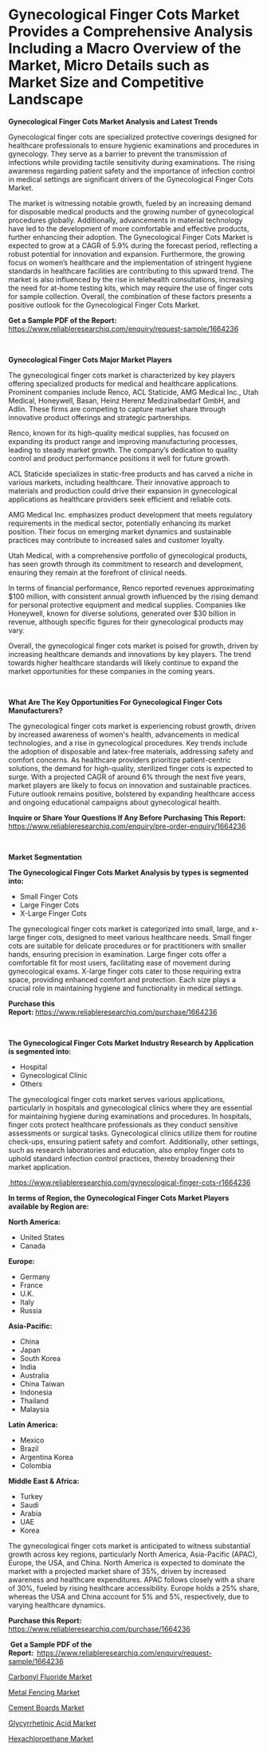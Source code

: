 <p><h1>Gynecological Finger Cots Market Provides a Comprehensive Analysis Including a Macro Overview of the Market, Micro Details such as Market Size and Competitive Landscape</h1></p><p><strong>Gynecological Finger Cots Market Analysis and Latest Trends</strong></p>
<p><p>Gynecological finger cots are specialized protective coverings designed for healthcare professionals to ensure hygienic examinations and procedures in gynecology. They serve as a barrier to prevent the transmission of infections while providing tactile sensitivity during examinations. The rising awareness regarding patient safety and the importance of infection control in medical settings are significant drivers of the Gynecological Finger Cots Market.</p><p>The market is witnessing notable growth, fueled by an increasing demand for disposable medical products and the growing number of gynecological procedures globally. Additionally, advancements in material technology have led to the development of more comfortable and effective products, further enhancing their adoption. The Gynecological Finger Cots Market is expected to grow at a CAGR of 5.9% during the forecast period, reflecting a robust potential for innovation and expansion. Furthermore, the growing focus on women’s healthcare and the implementation of stringent hygiene standards in healthcare facilities are contributing to this upward trend. The market is also influenced by the rise in telehealth consultations, increasing the need for at-home testing kits, which may require the use of finger cots for sample collection. Overall, the combination of these factors presents a positive outlook for the Gynecological Finger Cots Market.</p></p>
<p><strong>Get a Sample PDF of the Report:&nbsp;</strong> <a href="https://www.reliableresearchiq.com/enquiry/request-sample/1664236?utm_campaign=1144&utm_medium=2&utm_source=Github&utm_content=ia&utm_term=09122024&utm_id=gynecological-finger-cots">https://www.reliableresearchiq.com/enquiry/request-sample/1664236</a></p>
<p>&nbsp;</p>
<p><strong>Gynecological Finger Cots Major Market Players</strong></p>
<p><p>The gynecological finger cots market is characterized by key players offering specialized products for medical and healthcare applications. Prominent companies include Renco, ACL Staticide, AMG Medical Inc., Utah Medical, Honeywell, Basan, Heinz Herenz Medizinalbedarf GmbH, and Adlin. These firms are competing to capture market share through innovative product offerings and strategic partnerships.</p><p>Renco, known for its high-quality medical supplies, has focused on expanding its product range and improving manufacturing processes, leading to steady market growth. The company’s dedication to quality control and product performance positions it well for future growth.</p><p>ACL Staticide specializes in static-free products and has carved a niche in various markets, including healthcare. Their innovative approach to materials and production could drive their expansion in gynecological applications as healthcare providers seek efficient and reliable cots.</p><p>AMG Medical Inc. emphasizes product development that meets regulatory requirements in the medical sector, potentially enhancing its market position. Their focus on emerging market dynamics and sustainable practices may contribute to increased sales and customer loyalty.</p><p>Utah Medical, with a comprehensive portfolio of gynecological products, has seen growth through its commitment to research and development, ensuring they remain at the forefront of clinical needs.</p><p>In terms of financial performance, Renco reported revenues approximating $100 million, with consistent annual growth influenced by the rising demand for personal protective equipment and medical supplies. Companies like Honeywell, known for diverse solutions, generated over $30 billion in revenue, although specific figures for their gynecological products may vary.</p><p>Overall, the gynecological finger cots market is poised for growth, driven by increasing healthcare demands and innovations by key players. The trend towards higher healthcare standards will likely continue to expand the market opportunities for these companies in the coming years.</p></p>
<p>&nbsp;</p>
<p><strong>What Are The Key Opportunities For Gynecological Finger Cots Manufacturers?</strong></p>
<p><p>The gynecological finger cots market is experiencing robust growth, driven by increased awareness of women's health, advancements in medical technologies, and a rise in gynecological procedures. Key trends include the adoption of disposable and latex-free materials, addressing safety and comfort concerns. As healthcare providers prioritize patient-centric solutions, the demand for high-quality, sterilized finger cots is expected to surge. With a projected CAGR of around 6% through the next five years, market players are likely to focus on innovation and sustainable practices. Future outlook remains positive, bolstered by expanding healthcare access and ongoing educational campaigns about gynecological health.</p></p>
<p><strong>Inquire or Share Your Questions If Any Before Purchasing This Report:</strong> <a href="https://www.reliableresearchiq.com/enquiry/pre-order-enquiry/1664236?utm_campaign=1144&utm_medium=2&utm_source=Github&utm_content=ia&utm_term=09122024&utm_id=gynecological-finger-cots">https://www.reliableresearchiq.com/enquiry/pre-order-enquiry/1664236</a></p>
<p>&nbsp;</p>
<p><strong>Market Segmentation</strong></p>
<p><strong>The Gynecological Finger Cots Market Analysis by types is segmented into:</strong></p>
<p><ul><li>Small Finger Cots</li><li>Large Finger Cots</li><li>X-Large Finger Cots</li></ul></p>
<p><p>The gynecological finger cots market is categorized into small, large, and x-large finger cots, designed to meet various healthcare needs. Small finger cots are suitable for delicate procedures or for practitioners with smaller hands, ensuring precision in examination. Large finger cots offer a comfortable fit for most users, facilitating ease of movement during gynecological exams. X-large finger cots cater to those requiring extra space, providing enhanced comfort and protection. Each size plays a crucial role in maintaining hygiene and functionality in medical settings.</p></p>
<p><strong>Purchase this Report:&nbsp;</strong><a href="https://www.reliableresearchiq.com/purchase/1664236?utm_campaign=1144&utm_medium=2&utm_source=Github&utm_content=ia&utm_term=09122024&utm_id=gynecological-finger-cots">https://www.reliableresearchiq.com/purchase/1664236</a></p>
<p>&nbsp;</p>
<p><strong>The Gynecological Finger Cots Market Industry Research by Application is segmented into:</strong></p>
<p><ul><li>Hospital</li><li>Gynecological Clinic</li><li>Others</li></ul></p>
<p><p>The gynecological finger cots market serves various applications, particularly in hospitals and gynecological clinics where they are essential for maintaining hygiene during examinations and procedures. In hospitals, finger cots protect healthcare professionals as they conduct sensitive assessments or surgical tasks. Gynecological clinics utilize them for routine check-ups, ensuring patient safety and comfort. Additionally, other settings, such as research laboratories and education, also employ finger cots to uphold standard infection control practices, thereby broadening their market application.</p></p>
<p><a href="https://www.reliableresearchiq.com/gynecological-finger-cots-r1664236?utm_campaign=1144&utm_medium=2&utm_source=Github&utm_content=ia&utm_term=09122024&utm_id=gynecological-finger-cots">&nbsp;https://www.reliableresearchiq.com/gynecological-finger-cots-r1664236</a></p>
<p><strong>In terms of Region, the Gynecological Finger Cots Market Players available by Region are:</strong></p>
<p>
    <p> <strong> North America: </strong>
        <ul>
            <li>United States</li>
            <li>Canada</li>
        </ul>
        </p> 
    <p> <strong> Europe: </strong>
        <ul>
            <li>Germany</li>
            <li>France</li>
            <li>U.K.</li>
            <li>Italy</li>
            <li>Russia</li>
        </ul>
        </p> 
    <p> <strong> Asia-Pacific: </strong>
        <ul>
            <li>China</li>
            <li>Japan</li>
            <li>South Korea</li>
            <li>India</li>
            <li>Australia</li>
            <li>China Taiwan</li>
            <li>Indonesia</li>
            <li>Thailand</li>
            <li>Malaysia</li>
        </ul>
        </p> 
    <p> <strong> Latin America: </strong>
        <ul>
            <li>Mexico</li>
            <li>Brazil</li>
            <li>Argentina Korea</li>
            <li>Colombia</li>
        </ul>
        </p> 
    <p> <strong> Middle East & Africa: </strong>
        <ul>
            <li>Turkey</li>
            <li>Saudi</li>
            <li>Arabia</li>
            <li>UAE</li>
            <li>Korea</li>
        </ul>
    </p>
    </p>
<p><p>The gynecological finger cots market is anticipated to witness substantial growth across key regions, particularly North America, Asia-Pacific (APAC), Europe, the USA, and China. North America is expected to dominate the market with a projected market share of 35%, driven by increased awareness and healthcare expenditures. APAC follows closely with a share of 30%, fueled by rising healthcare accessibility. Europe holds a 25% share, whereas the USA and China account for 5% and 5%, respectively, due to varying healthcare dynamics.</p></p>
<p><strong>Purchase this Report: </strong><a href="https://www.reliableresearchiq.com/purchase/1664236?utm_campaign=1144&utm_medium=2&utm_source=Github&utm_content=ia&utm_term=09122024&utm_id=gynecological-finger-cots">https://www.reliableresearchiq.com/purchase/1664236</a></p>
<p>&nbsp;<strong>Get a Sample PDF of the Report:&nbsp;&nbsp;</strong><a href="https://www.reliableresearchiq.com/enquiry/request-sample/1664236?utm_campaign=1144&utm_medium=2&utm_source=Github&utm_content=ia&utm_term=09122024&utm_id=gynecological-finger-cots">https://www.reliableresearchiq.com/enquiry/request-sample/1664236</a></p>
<p><strong></strong></p>
<p><p><a href="https://www.linkedin.com/pulse/carbonyl-fluoride-market-trends-2024-2031-detailed-119-cagr-lu5hf?utm_campaign=1144&utm_medium=2&utm_source=Github&utm_content=ia&utm_term=09122024&utm_id=gynecological-finger-cots">Carbonyl Fluoride Market</a></p><p><a href="https://www.linkedin.com/pulse/in-depth-study-metal-fencing-market-size-dynamics-growth-projections-kzdnf?utm_campaign=1144&utm_medium=2&utm_source=Github&utm_content=ia&utm_term=09122024&utm_id=gynecological-finger-cots">Metal Fencing Market</a></p><p><a href="https://www.linkedin.com/pulse/comprehensive-market-analysis-cement-boards-trends-share-size-6qf4f?utm_campaign=1144&utm_medium=2&utm_source=Github&utm_content=ia&utm_term=09122024&utm_id=gynecological-finger-cots">Cement Boards Market</a></p><p><a href="https://www.linkedin.com/pulse/complete-analysis-glycyrrhetinic-acid-markets-size-gc9lf?utm_campaign=1144&utm_medium=2&utm_source=Github&utm_content=ia&utm_term=09122024&utm_id=gynecological-finger-cots">Glycyrrhetinic Acid Market</a></p><p><a href="https://www.linkedin.com/pulse/hexachloroethane-market-research-report-2024-2031-uwwjf?utm_campaign=1144&utm_medium=2&utm_source=Github&utm_content=ia&utm_term=09122024&utm_id=gynecological-finger-cots">Hexachloroethane Market</a></p></p>